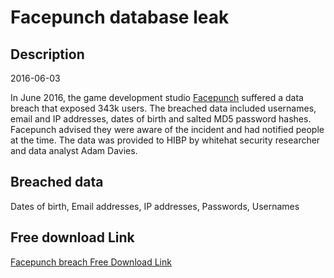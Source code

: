 # Facepunch database leak

## Description

2016-06-03

In June 2016, the game development studio <a href="https://facepunch.com/" target="_blank" rel="noopener">Facepunch</a> suffered a data breach that exposed 343k users. The breached data included usernames, email and IP addresses, dates of birth and salted MD5 password hashes. Facepunch advised they were aware of the incident and had notified people at the time. The data was provided to HIBP by whitehat security researcher and data analyst Adam Davies.

## Breached data

Dates of birth, Email addresses, IP addresses, Passwords, Usernames

## Free download Link

[Facepunch breach Free Download Link](https://link-to.net/1229997/562.5032376749576/dynamic/?r=aHR0cHM6Ly93d3cubWVkaWFmaXJlLmNvbS92aWV3LzU5enNSQmFIdjlSYTVBZS9mYWNlcHVuY2guY29tL2ZpbGU=)